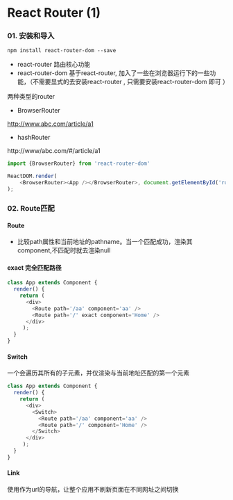 # React Router (1)



### 01. 安装和导入

```shell
npm install react-router-dom --save
```



+ react-router  	路由核心功能
+ react-router-dom     基于react-router, 加入了一些在浏览器运行下的一些功能，（不需要显式的去安装react-router , 只需要安装react-router-dom 即可 ）



两种类型的router

+ BrowserRouter 

http://www.abc.com/article/a1

+ hashRouter

http://www/abc.com/#/article/a1

 

```js
import {BrowserRouter} from 'react-router-dom'

ReactDOM.render(
    <BrowserRouter><App /></BrowserRouter>, document.getElementById('root')
);
```



### 02. Route匹配

#### Route

+ 比较path属性和当前地址的pathname。当一个<Route>匹配成功，渲染其component,不匹配时就去渲染null



#### exact 完全匹配路径

```js
class App extends Component {
  render() { 
    return ( 
      <div>
        <Route path='/aa' component='aa' />
        <Route path='/' exact component='Home' />
      </div>
     );
  }
}
```



#### Switch

一个<Switch>会遍历其所有的子<Route>元素，并仅渲染与当前地址匹配的第一个元素

```js
class App extends Component {
  render() { 
    return ( 
      <div>
        <Switch>
          <Route path='/aa' component='aa' />
          <Route path='/' component='Home' />
        </Switch>
      </div>
     );
  }
}
```



#### Link

使用<Link>作为url的导航，让整个应用不刷新页面在不同网址之间切换

